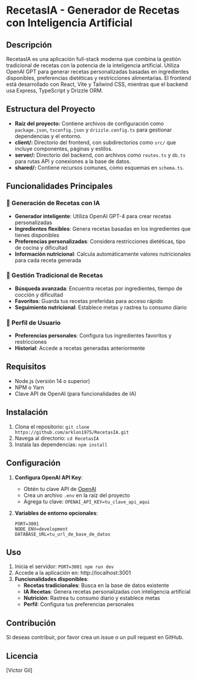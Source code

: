 # RecetasIA - Generador de Recetas con Inteligencia Artificial

## Descripción
RecetasIA es una aplicación full-stack moderna que combina la gestión tradicional de recetas con la potencia de la inteligencia artificial. Utiliza OpenAI GPT para generar recetas personalizadas basadas en ingredientes disponibles, preferencias dietéticas y restricciones alimentarias. El frontend está desarrollado con React, Vite y Tailwind CSS, mientras que el backend usa Express, TypeScript y Drizzle ORM.

## Estructura del Proyecto
- **Raíz del proyecto:** Contiene archivos de configuración como `package.json`, `tsconfig.json` y `drizzle.config.ts` para gestionar dependencias y el entorno.
- **client/:** Directorio del frontend, con subdirectorios como `src/` que incluye componentes, páginas y estilos.
- **server/:** Directorio del backend, con archivos como `routes.ts` y `db.ts` para rutas API y conexiones a la base de datos.
- **shared/:** Contiene recursos comunes, como esquemas en `schema.ts`.

## Funcionalidades Principales

### 🤖 Generación de Recetas con IA
- **Generador inteligente**: Utiliza OpenAI GPT-4 para crear recetas personalizadas
- **Ingredientes flexibles**: Genera recetas basadas en los ingredientes que tienes disponibles
- **Preferencias personalizadas**: Considera restricciones dietéticas, tipo de cocina y dificultad
- **Información nutricional**: Calcula automáticamente valores nutricionales para cada receta generada

### 📱 Gestión Tradicional de Recetas
- **Búsqueda avanzada**: Encuentra recetas por ingredientes, tiempo de cocción y dificultad
- **Favoritos**: Guarda tus recetas preferidas para acceso rápido
- **Seguimiento nutricional**: Establece metas y rastrea tu consumo diario

### 👤 Perfil de Usuario
- **Preferencias personales**: Configura tus ingredientes favoritos y restricciones
- **Historial**: Accede a recetas generadas anteriormente

## Requisitos
- Node.js (versión 14 o superior)
- NPM o Yarn
- Clave API de OpenAI (para funcionalidades de IA)

## Instalación
1. Clona el repositorio: `git clone https://github.com/arklon1975/RecetasIA.git`
2. Navega al directorio: `cd RecetasIA`
3. Instala las dependencias: `npm install`

## Configuración
1. **Configura OpenAI API Key**:
   - Obtén tu clave API de [OpenAI](https://platform.openai.com/api-keys)
   - Crea un archivo `.env` en la raíz del proyecto
   - Agrega tu clave: `OPENAI_API_KEY=tu_clave_api_aqui`

2. **Variables de entorno opcionales**:
   ```env
   PORT=3001
   NODE_ENV=development
   DATABASE_URL=tu_url_de_base_de_datos
   ```

## Uso
1. Inicia el servidor: `PORT=3001 npm run dev`
2. Accede a la aplicación en: http://localhost:3001
3. **Funcionalidades disponibles**:
   - **Recetas tradicionales**: Busca en la base de datos existente
   - **IA Recetas**: Genera recetas personalizadas con inteligencia artificial
   - **Nutrición**: Rastrea tu consumo diario y establece metas
   - **Perfil**: Configura tus preferencias personales

## Contribución
Si deseas contribuir, por favor crea un issue o un pull request en GitHub.

## Licencia
[Victor Gil] 